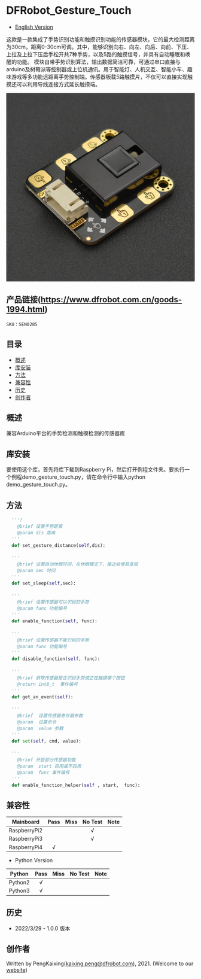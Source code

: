 # DFRobot_Gesture_Touch

- [English Version](./README.md)

这款是一款集成了手势识别功能和触摸识别功能的传感器模块，它的最大检测距离为30cm，距离0-30cm可调。其中，能够识别向右、向左、向后、向前、下压、上拉及上拉下压后手松开共7种手势，以及5路的触摸信号，并具有自动睡眠和唤醒的功能。
模块自带手势识别算法，输出数据简洁可靠，可通过串口直接与arduino及树莓派等控制器或上位机通讯。用于智能灯、人机交互、智能小车、趣味游戏等多功能远距离手势控制端。传感器板载5路触摸片，不仅可以直接实现触摸还可以利用导线连接方式延长触摸端。

![正反面svg效果图](../../resources/images/SEN0285.png)

## 产品链接(https://www.dfrobot.com.cn/goods-1994.html)

    SKU：SEN0285

## 目录

* [概述](#概述)
* [库安装](#库安装)
* [方法](#方法)
* [兼容性](#兼容性y)
* [历史](#历史)
* [创作者](#创作者)

## 概述

兼容Arduino平台的手势检测和触摸检测的传感器库

## 库安装

要使用这个库，首先将库下载到Raspberry Pi，然后打开例程文件夹。要执行一个例程demo_gesture_touch.py，请在命令行中输入python demo_gesture_touch.py。

## 方法

```python
  '''!
    @brief 设置手势距离
    @param dis 距离
  '''
  def set_gesture_distance(self,dis):

  '''
    @brief 设置自动休眠时间，在休眠模式下，接近会使其变弱
    @param sec 时间  
  '''
  def set_sleep(self,sec):

  '''
    @brief 设置传感器可以识别的手势
    @param func 功能编号
  '''
  def enable_function(self, func):

  '''
    @brief 设置传感器不能识别的手势
    @param func 功能编号
  '''
  def disable_function(self, func):

  '''
    @brief 获取传感器是否识别手势或正在触摸哪个按钮
    @return int8_t  事件编号
  '''
  def get_an_event(self):

  '''
    @brief  设置传感器寄存器参数
    @param  设置命令
    @param  value 参数
  '''
  def set(self, cmd, value):

  ''' 
    @brief 开启部分传感器功能
    @param  start 启用或不启用
    @param  func 事件编号
  '''
  def enable_function_helper(self , start,  func):  

```

## 兼容性

| Mainboard         | Pass | Miss | No Test | Note |
| ------------ | :--: | :----: | :----: | :--: |
| RaspberryPi2 |      |        |   √    |      |
| RaspberryPi3 |      |        |   √    |      |
| RaspberryPi4 |  √   |        |        |      |

* Python Version

| Python  | Pass | Miss | No Test | Note |
| ------- | :--: | :----: | :----: | ---- |
| Python2 |  √   |        |        |      |
| Python3 |  √   |        |        |      |

## 历史

- 2022/3/29 - 1.0.0 版本

## 创作者

Written by PengKaixing(kaixing.peng@dfrobot.com), 2021. (Welcome to our [website](https://www.dfrobot.com/))
